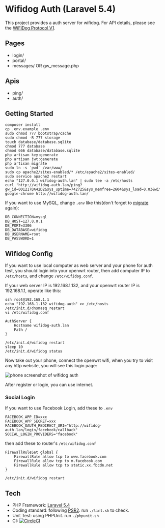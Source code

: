 # Wifidog Auth (Laravel 5.4)

This project provides a auth server for wifidog. For API details, please see the [WiFiDog Protocol V1](http://dev.wifidog.org/wiki/doc/developer/WiFiDogProtocol_V1).

## Pages

- login/
- portal/ 
- messages/ OR gw\_message.php

## Apis

- ping/
- auth/

## Getting Started

```
composer install
cp .env.example .env
sudo chmod 777 bootstrap/cache
sudo chmod -R 777 storage
touch database/database.sqlite
chmod 777 database
chmod 666 database/database.sqlite
php artisan key:generate
php artisan jwt:generate
php artisan migrate
sudo ln -s `pwd` /var/www/
sudo cp apache2/sites-enabled/* /etc/apache2/sites-enabled/
sudo service apache2 restart
echo "127.0.0.1 wifidog-auth.lan" | sudo tee -a /etc/hosts
curl 'http://wifidog-auth.lan/ping?gw_id=001217DA42D2&sys_uptime=742725&sys_memfree=2604&sys_load=0.03&wifidog_uptime=3861'
google-chrome http://wifidog-auth.lan/
```

If you want to use MySQL, change `.env` like this\(don't forget to [migrate](https://laravel.com/docs/5.4/migrations#running-migrations) again\):

```
DB_CONNECTION=mysql
DB_HOST=127.0.0.1
DB_PORT=3306
DB_DATABASE=wifidog
DB_USERNAME=root
DB_PASSWORD=1
```

## Wifidog Config

If you want to use local computer as web server and your phone for auth test, you should login into your openwrt router, then add computer IP to `/etc/hosts`, and change `/etc/wifidog.conf`.

If your web server IP is 192.168.1.132, and your openwrt router IP is 192.168.1.1, operate like this:

```
ssh root@192.168.1.1
echo "192.168.1.132 wifidog-auth" >> /etc/hosts
/etc/init.d/dnsmasq restart
vi /etc/wifidog.conf
```

```
AuthServer {
    Hostname wifidog-auth.lan
    Path /
}
```

```
/etc/init.d/wifidog restart
sleep 10
/etc/init.d/wifidog status
```

Now take out your phone, connect the openwrt wifi, when you try to visit any http website, you will see this login page:

![phone screenshot of wifidog auth](https://user-images.githubusercontent.com/4971414/35483355-d5079ae2-047b-11e8-8e5a-eb79bf4ca205.png)

After register or login, you can use internet.

### Social Login

If you want to use Facebook Login, add these to `.env`

```
FACEBOOK_APP_ID=xxx
FACEBOOK_APP_SECRET=xxx
FACEBOOK_OAUTH_REDIRECT_URI="http://wifidog-auth.lan/login/facebook/callback"
SOCIAL_LOGIN_PROVIDERS="facebook"
```

then add these to router's `/etc/wifidog.conf`

```
FirewallRuleSet global {
    FirewallRule allow tcp to www.facebook.com
    FirewallRule allow tcp to m.facebook.com
    FirewallRule allow tcp to static.xx.fbcdn.net
}
```

```
/etc/init.d/wifidog restart
```

## Tech

- PHP Framework: [Laravel 5.4](https://laravel.com/docs/5.4/)
- Coding standard: following [PSR2](http://www.php-fig.org/psr/psr-2/). run `./lint.sh` to check.
- Unit Test: using PHPUnit. run `./phpunit.sh`
- CI: [![CircleCI](https://circleci.com/gh/sinkcup/wifidog-auth-laravel.svg?style=svg)](https://circleci.com/gh/sinkcup/wifidog-auth-laravel)
